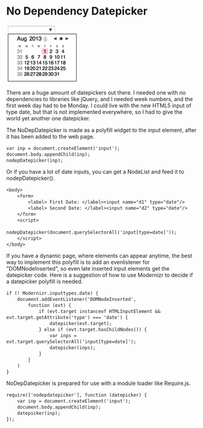 # No Dependency Datepicker

![](images/nodepdatepicker.png)

There are a huge amount of datepickers out there. I needed one with no dependencies to libraries like jQuery, and I needed week numbers, and the first week day had to be Monday. I could live with the new HTML5 input of type date, but that is not implemented everywhere, so I had to give the world yet another one datepicker.

The NoDepDatepicker is made as a polyfill widget to the input element, after it has been added to the web page.


	var inp = document.createElement('input');
	document.body.appendChild(inp);
	nodepDatepicker(inp);

Or if you have a lot of date inputs, you can get a NodeList and feed it to nodepDatepicker().

	<body>
    	<form>
      		<label> First Date: </label><input name="d1" type="date"/>
      		<label> Second Date: </label><input name="d2" type="date"/>
    	</form>
    	<script>
      		nodepDatepicker(document.querySelectorAll('input[type=date]'));
    	</script>
	</body>


If you have a dynamic page, where elements can appear anytime, the best way to implement this polyfill is to add an evenlistener for "DOMNodeInserted", so even late inserted input elements get the datepicker code. Here is a suggestion of how to use Modernizr to decide if a datepicker polyfill is needed.

	if (! Modernizr.inputtypes.date) {
		document.addEventListener('DOMNodeInserted',
			function (evt) {
				if (evt.target instanceof HTMLInputElement && evt.target.getAttribute('type') === 'date') {
					datepicker(evt.target);
				} else if (evt.target.hasChildNodes()) {
					var inps = evt.target.querySelectorAll('input[type=date]');
					datepicker(inps);
				}
			}
		)
	}

NoDepDatepicker is prepared for use with a module loader like Require.js.

	require(['nodepdatepicker'], function (datepicker) {
		var inp = document.createElement('input');
		document.body.appendChild(inp);
		datepicker(inp);
	});

